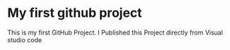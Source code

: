 # My first github project
This is my first GitHub Project. I Published this Project directly from Visual studio code